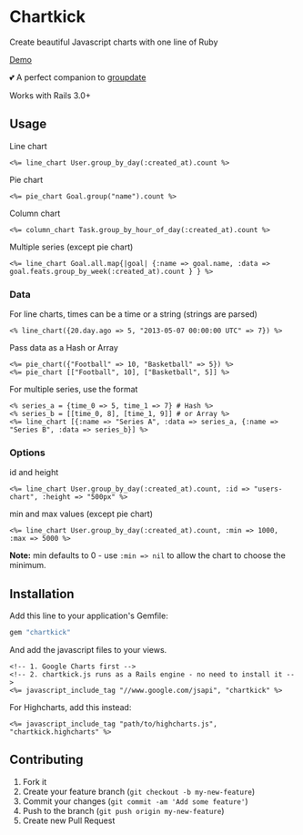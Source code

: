 # Chartkick

Create beautiful Javascript charts with one line of Ruby

[Demo](http://ankane.github.io/chartkick/)

:two_hearts: A perfect companion to [groupdate](http://ankane.github.io/groupdate/)

Works with Rails 3.0+

## Usage

Line chart

```erb
<%= line_chart User.group_by_day(:created_at).count %>
```

Pie chart

```erb
<%= pie_chart Goal.group("name").count %>
```

Column chart

```erb
<%= column_chart Task.group_by_hour_of_day(:created_at).count %>
```

Multiple series (except pie chart)

```erb
<%= line_chart Goal.all.map{|goal| {:name => goal.name, :data => goal.feats.group_by_week(:created_at).count } } %>
```

### Data

For line charts, times can be a time or a string (strings are parsed)

```erb
<% line_chart({20.day.ago => 5, "2013-05-07 00:00:00 UTC" => 7}) %>
```

Pass data as a Hash or Array

```erb
<%= pie_chart({"Football" => 10, "Basketball" => 5}) %>
<%= pie_chart [["Football", 10], ["Basketball", 5]] %>
```

For multiple series, use the format

```erb
<% series_a = {time_0 => 5, time_1 => 7} # Hash %>
<% series_b = [[time_0, 8], [time_1, 9]] # or Array %>
<%= line_chart [{:name => "Series A", :data => series_a, {:name => "Series B", :data => series_b}] %>
```

### Options

id and height

```erb
<%= line_chart User.group_by_day(:created_at).count, :id => "users-chart", :height => "500px" %>
```

min and max values (except pie chart)

```erb
<%= line_chart User.group_by_day(:created_at).count, :min => 1000, :max => 5000 %>
```

**Note:** min defaults to 0 - use `:min => nil` to allow the chart to choose the minimum.

## Installation

Add this line to your application's Gemfile:

```ruby
gem "chartkick"
```

And add the javascript files to your views.

```erb
<!-- 1. Google Charts first -->
<!-- 2. chartkick.js runs as a Rails engine - no need to install it -->
<%= javascript_include_tag "//www.google.com/jsapi", "chartkick" %>
```

For Highcharts, add this instead:

```erb
<%= javascript_include_tag "path/to/highcharts.js", "chartkick.highcharts" %>
```

## Contributing

1. Fork it
2. Create your feature branch (`git checkout -b my-new-feature`)
3. Commit your changes (`git commit -am 'Add some feature'`)
4. Push to the branch (`git push origin my-new-feature`)
5. Create new Pull Request
